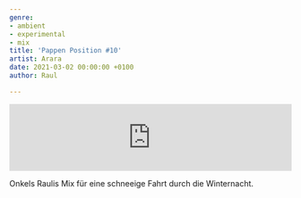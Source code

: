 ```yaml
---
genre:
- ambient
- experimental
- mix
title: 'Pappen Position #10'
artist: Arara
date: 2021-03-02 00:00:00 +0100
author: Raul

---
```

<iframe width="100%" height="120" src="https://www.mixcloud.com/widget/iframe/?hide_cover=1&feed=%2Fdublab_de%2Fpappen-position-arara-february-2021%2F" frameborder="0" ></iframe>

Onkels Raulis Mix für eine schneeige Fahrt durch die Winternacht.